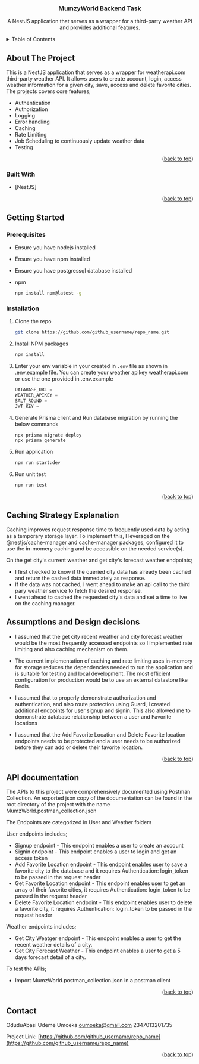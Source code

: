 <!-- Improved compatibility of back to top link: See: https://github.com/othneildrew/Best-README-Template/pull/73 -->

<a id="readme-top"></a>

<!--
*** Thanks for checking out the Best-README-Template. If you have a suggestion
*** that would make this better, please fork the repo and create a pull request
*** or simply open an issue with the tag "enhancement".
*** Don't forget to give the project a star!
*** Thanks again! Now go create something AMAZING! :D
-->

<!-- PROJECT SHIELDS -->
<!--
*** I'm using markdown "reference style" links for readability.
*** Reference links are enclosed in brackets [ ] instead of parentheses ( ).
*** See the bottom of this document for the declaration of the reference variables
*** for contributors-url, forks-url, etc. This is an optional, concise syntax you may use.
*** https://www.markdownguide.org/basic-syntax/#reference-style-links
-->

<h3 align="center">MumzyWorld Backend Task</h3>

  <p align="center">
    A NestJS application that serves as a wrapper for a third-party weather API and provides additional features.
  </p>
</div>

<!-- TABLE OF CONTENTS -->
<details>
  <summary>Table of Contents</summary>
  <ol>
    <li>
      <a href="#about-the-project">About The Project</a>
      <ul>
        <li><a href="#built-with">Built With</a></li>
      </ul>
    </li>
    <li>
      <a href="#getting-started">Getting Started</a>
      <ul>
        <li><a href="#prerequisites">Prerequisites</a></li>
        <li><a href="#installation">Installation</a></li>
      </ul>
    </li>
    <li><a href="#usage">Usage</a></li>
    <li><a href="#roadmap">Roadmap</a></li>
    <li><a href="#contributing">Contributing</a></li>
    <li><a href="#license">License</a></li>
    <li><a href="#contact">Contact</a></li>
    <li><a href="#acknowledgments">Acknowledgments</a></li>
  </ol>
</details>

<!-- ABOUT THE PROJECT -->

## About The Project

This is a NestJS application that serves as a wrapper for weatherapi.com third-party weather API.
It allows users to create account, login, access weather information for a given city, save, access and delete favorite cities.
The projects covers core features;

- Authentication
- Authorization
- Logging
- Error handling
- Caching
- Rate Limiting
- Job Scheduling to continuously update weather data
- Testing

<p align="right">(<a href="#readme-top">back to top</a>)</p>

### Built With

- [NestJS]

<p align="right">(<a href="#readme-top">back to top</a>)</p>

<!-- GETTING STARTED -->

## Getting Started

### Prerequisites

- Ensure you have nodejs installed
- Ensure you have npm installed
- Ensure you have postgressql database installed

- npm
  ```sh
  npm install npm@latest -g
  ```

### Installation

1. Clone the repo
   ```sh
   git clone https://github.com/github_username/repo_name.git
   ```
2. Install NPM packages
   ```sh
   npm install
   ```
3. Enter your env variable in your created in `.env` file as shown in .env.example file.
   You can create your weather apikey weatherapi.com or use the one provided in .env.example
   ```js
   DATABASE_URL =
   WEATHER_APIKEY =
   SALT_ROUND =
   JWT_KEY =
   ```
4. Generate Prisma client and Run database migration by running the below commands
   ```sh
   npx prisma migrate deploy
   npx prisma generate
   ```
5. Run application
   ```sh
   npm run start:dev
   ```
6. Run unit test
   ```sh
   npm run test
   ```

<p align="right">(<a href="#readme-top">back to top</a>)</p>

<!-- USAGE EXAMPLES -->

## Caching Strategy Explanation

Caching improves request response time to frequently used data by acting as a temporary storage layer.
To implement this, I leveraged on the @nestjs/cache-manager and cache-manager packages, configured it to use the in-momery caching and be accessible on the needed service(s).

On the get city's current weather and get city's forecast weather endpoints;

- I first checked to know if the queried city data has already been cached and return the cashed data immediately as response.
- If the data was not cached, I went ahead to make an api call to the third pary weather service to fetch the desired response.
- I went ahead to cached the requested city's data and set a time to live on the caching manager.

## Assumptions and Design decisions

- I assumed that the get city recent weather and city forecast weather would be the most frequently accessed endpoints so I implemented rate limiting and also caching mechanism on them.

- The current implementation of caching and rate limiting uses in-memory for storage reduces the dependencies needed to run the application and is suitable for testing and local development. The most efficient configuration for production would be to use an external datastore like Redis.

- I assumed that to properly demonstrate authorization and authentication, and also route protection using Guard, I created additional endpoints for user signup and signin. This also allowed me to demonstrate database relationship between a user and Favorite locations

- I assumed that the Add Favorite Location and Delete Favorite location endpoints needs to be protected and a user needs to be authorized before they can add or delete their favorite location.

<p align="right">(<a href="#readme-top">back to top</a>)</p>

<!-- ROADMAP -->

## API documentation

The APIs to this project were comprehensively documented using Postman Collection.
An exported json copy of the documentation can be found in the root directory of the project with the name MumzWorld.postman_collection.json

The Endpoints are categorized in User and Weather folders

User endpoints includes;

- Signup endpoint - This endpoint enables a user to create an account
- Signin endpoint - This endpoint enables a user to login and get an access token
- Add Favorite Location endpoint - This endpoint enables user to save a favorite city to the database and it requires Authentication: login_token to be passed in the request header
- Get Favorite Location endpoint - This endpoint enables user to get an array of their favorite cities, it requires Authentication: login_token to be passed in the request header
- Delete Favorite Location endpoint - This endpoint enables user to delete a favorite city, it requires Authentication: login_token to be passed in the request header

Weather endpoints includes;

- Get City Weatger endpoint - This endpoint enables a user to get the recent weather details of a city.
- Get City Forecast Weather - This endpoint enables a user to get a 5 days forecast detail of a city.

To test the APIs;

- Import MumzWorld.postman_collection.json in a postman client

<p align="right">(<a href="#readme-top">back to top</a>)</p>

## Contact

OduduAbasi Udeme Umoeka
oumoeka@gmail.com
2347013201735

Project Link: [https://github.com/github_username/repo_name](https://github.com/github_username/repo_name)

<p align="right">(<a href="#readme-top">back to top</a>)</p>
